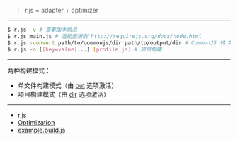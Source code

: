 > r.js = adapter + optimizer

---

```sh
$ r.js -v # 查看版本信息
$ r.js main.js # 适配器用例 http://requirejs.org/docs/node.html
$ r.js -convert path/to/commonjs/dir path/to/output/dir # CommonJS 转 AMD
$ r.js -o [[key=value]...] [profile.js] # 项目构建
```

---

两种构建模式：

- 单文件构建模式（由 [out](./out.md) 选项激活）
- 项目构建模式（由 [dir](./dir.md) 选项激活）

---

- [r.js](https://github.com/requirejs/r.js)
- [Optimization](http://requirejs.org/docs/optimization.html)
- [example.build.js](https://github.com/requirejs/r.js/blob/master/build/example.build.js)

